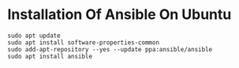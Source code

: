 # Installation Of Ansible On Ubuntu
```
sudo apt update
sudo apt install software-properties-common
sudo add-apt-repository --yes --update ppa:ansible/ansible
sudo apt install ansible
```
